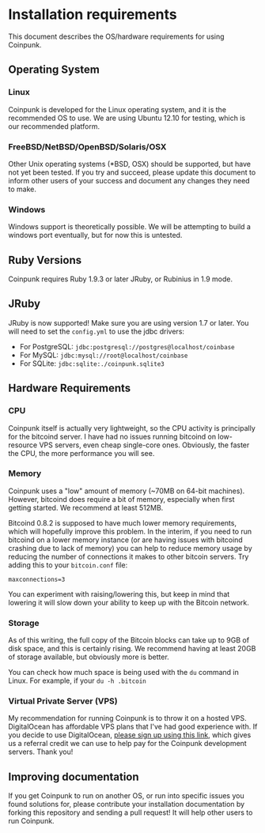 # Installation requirements

This document describes the OS/hardware requirements for using Coinpunk.

## Operating System

### Linux

Coinpunk is developed for the Linux operating system, and it is the recommended OS to use. We are using Ubuntu 12.10 for testing, which is our recommended platform.

### FreeBSD/NetBSD/OpenBSD/Solaris/OSX

Other Unix operating systems (*BSD, OSX) should be supported, but have not yet been tested. If you try and succeed, please update this document to inform other users of your success and document any changes they need to make.

### Windows

Windows support is theoretically possible. We will be attempting to build a windows port eventually, but for now this is untested.

## Ruby Versions

Coinpunk requires Ruby 1.9.3 or later JRuby, or Rubinius in 1.9 mode.

## JRuby

JRuby is now supported! Make sure you are using version 1.7 or later. You will need to set the `config.yml` to use the jdbc drivers:

* For PostgreSQL: `jdbc:postgresql://postgres@localhost/coinbase`
* For MySQL: `jdbc:mysql://root@localhost/coinbase`
* For SQLite: `jdbc:sqlite:./coinpunk.sqlite3`

## Hardware Requirements

### CPU

Coinpunk itself is actually very lightweight, so the CPU activity is principally for the bitcoind server. I have had no issues running bitcoind on low-resource VPS servers, even cheap single-core ones. Obviously, the faster the CPU, the more performance you will see.

### Memory

Coinpunk uses a "low" amount of memory (~70MB on 64-bit machines). However, bitcoind does require a bit of memory, especially when first getting started. We recommend at least 512MB.

Bitcoind 0.8.2 is supposed to have much lower memory requirements, which will hopefully improve this problem. In the interim, if you need to run bitcoind on a lower memory instance (or are having issues with bitcoind crashing due to lack of memory) you can help to reduce memory usage by reducing the number of connections it makes to other bitcoin servers. Try adding this to your `bitcoin.conf` file:

    maxconnections=3

You can experiment with raising/lowering this, but keep in mind that lowering it will slow down your ability to keep up with the Bitcoin network.

### Storage

As of this writing, the full copy of the Bitcoin blocks can take up to 9GB of disk space, and this is certainly rising. We recommend having at least 20GB of storage available, but obviously more is better.

You can check how much space is being used with the `du` command in Linux. For example, if your `du -h .bitcoin`

### Virtual Private Server (VPS)

My recommendation for running Coinpunk is to throw it on a hosted VPS. DigitalOcean has affordable VPS plans that I've had good experience with. If you decide to use DigitalOcean, [please sign up using this link](https://www.digitalocean.com/?refcode=4be99ecc05b4), which gives us a referral credit we can use to help pay for the Coinpunk development servers. Thank you!

## Improving documentation

If you get Coinpunk to run on another OS, or run into specific issues you found solutions for, please contribute your installation documentation by forking this repository and sending a pull request! It will help other users to run Coinpunk.
